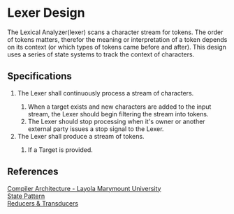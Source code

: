# Lexer Design
The Lexical Analyzer(lexer) scans a character stream for tokens.  The order of tokens matters, therefor the meaning or interpretation of a token depends on its context (or which types of tokens came before and after).  This design uses a series of state systems to track the context of characters.

## Specifications
<ol>
<li>The Lexer shall continuously process a stream of characters.</li>
<ol>
    <li>When a target exists and new characters are added to the input stream, the Lexer should begin filtering the stream into tokens. </li> 
    <li>The Lexer should stop processing when it's owner or another external party issues a stop signal to the Lexer.</li> 
</ol>
<li> The Lexer shall produce a stream of tokens.</li>
<ol>
    <li>If a Target is provided. </li>
</ol>
</ol>

## References
[Compiler Architecture - Layola Marymount University](https://cs.lmu.edu/~ray/notes/compilerarchitecture/)  <br/>
[State Pattern](https://www.tutorialspoint.com/design_pattern/state_pattern.htm)  <br/>
[Reducers & Transducers](https://medium.com/async-la/a-short-and-sour-guide-to-reducers-b5b54d3bb018)